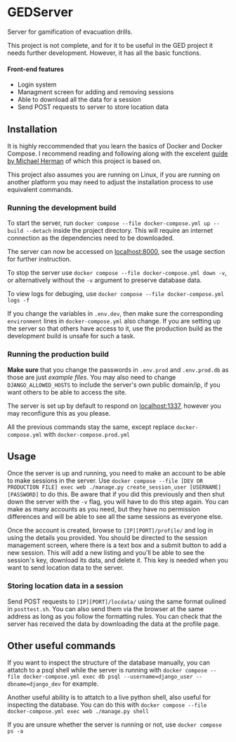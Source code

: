# GEDServer
Server for gamification of evacuation drills.

This project is not complete, and for it to be useful in the GED project it needs further development. However, it has all the basic functions.

#### Front-end features
* Login system
* Managment screen for adding and removing sessions
* Able to download all the data for a session
* Send POST requests to server to store location data

## Installation
It is highly reccommended that you learn the basics of Docker and Docker Compose. I recommend reading and following along with the excelent [guide by Michael Herman](https://testdriven.io/blog/dockerizing-django-with-postgres-gunicorn-and-nginx/) of which this project is based on.

This project also assumes you are running on Linux, if you are running on another platform you may need to adjust the installation process to use equivalent commands.

### Running the development build
To start the server, run `docker compose --file docker-compose.yml up --build --detach` inside the project directory. This will require an internet connection as the dependencies need to be downloaded.

The server can now be accessed on [localhost:8000](http://localhost:8000), see the usage section for further instruction.

To stop the server use `docker compose --file docker-compose.yml down -v`, or alternatively without the `-v` argument to preserve database data.

To view logs for debuging, use `docker compose --file docker-compose.yml logs -f`

If you change the variables in `.env.dev`, then make sure the corresponding `environment` lines in `docker-compose.yml` also change. If you are setting up the server so that others have access to it, use the production build as the development build is unsafe for such a task. 


### Running the production build
**Make sure** that you change the passwords in `.env.prod` and `.env.prod.db` as those are just *example files*. You may also need to change `DJANGO_ALLOWED_HOSTS` to include the server's own public domain/ip, if you want others to be able to access the site. 

The server is set up by default to respond on [localhost:1337](http://localhost:1337), however you may reconfigure this as you please.


All the previous commands stay the same, except replace `docker-compose.yml` with `docker-compose.prod.yml`

## Usage
Once the server is up and running, you need to make an account to be able to make sessions in the server. Use `docker compose --file [DEV OR PRODUCTION FILE] exec web ./manage.py create_session_user [USERNAME] [PASSWORD]` to do this. Be aware that if you did this previously and then shut down the server with the `-v` flag, you will have to do this step again. You can make as many accounts as you need, but they have no permission differences and will be able to see all the same sessions as everyone else.

Once the account is created, browse to `[IP][PORT]/profile/` and log in using the details you provided. You should be directed to the session management screen, where there is a text box and a submit button to add a new session. This will add a new listing and you'll be able to see the session's key, download its data, and delete it. This key is needed when you want to send location data to the server.

### Storing location data in a session
Send POST requests to `[IP][PORT]/locdata/` using the same format oulined in `posttest.sh`. You can also send them via the browser at the same address as long as you follow the formatting rules. You can check that the server has received the data by downloading the data at the profile page.


## Other useful commands
If you want to inspect the structure of the database manually, you can attatch to a psql shell while the server is running with `docker compose --file docker-compose.yml exec db psql --username=django_user --dbname=django_dev` for example.

Another useful ability is to attatch to a live python shell, also useful for inspecting the database. You can do this with `docker compose --file docker-compose.yml exec web ./manage.py shell`

If you are unsure whether the server is running or not, use `docker compose ps -a`



